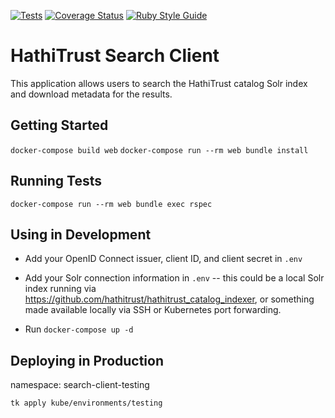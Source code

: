 [![Tests](https://github.com/hathitrust/search-client/actions/workflows/tests.yml/badge.svg)](https://github.com/hathitrust/search-client/actions/workflows/tests.yml)
[![Coverage Status](https://coveralls.io/repos/github/hathitrust/search-client/badge.svg?branch=main)](https://coveralls.io/github/hathitrust/search-client?branch=main)
[![Ruby Style Guide](https://img.shields.io/badge/code_style-standard-brightgreen.svg)](https://github.com/testdouble/standard)

# HathiTrust Search Client

This application allows users to search the HathiTrust catalog Solr index and
download metadata for the results.

## Getting Started

`docker-compose build web`
`docker-compose run --rm web bundle install`

## Running Tests

`docker-compose run --rm web bundle exec rspec`

## Using in Development

* Add your OpenID Connect issuer, client ID, and client secret in `.env`

* Add your Solr connection information in `.env` -- this could be a local Solr
  index running via https://github.com/hathitrust/hathitrust_catalog_indexer,
or something made available locally via SSH or Kubernetes port forwarding.

* Run `docker-compose up -d`

## Deploying in Production

namespace: search-client-testing

`tk apply kube/environments/testing`
